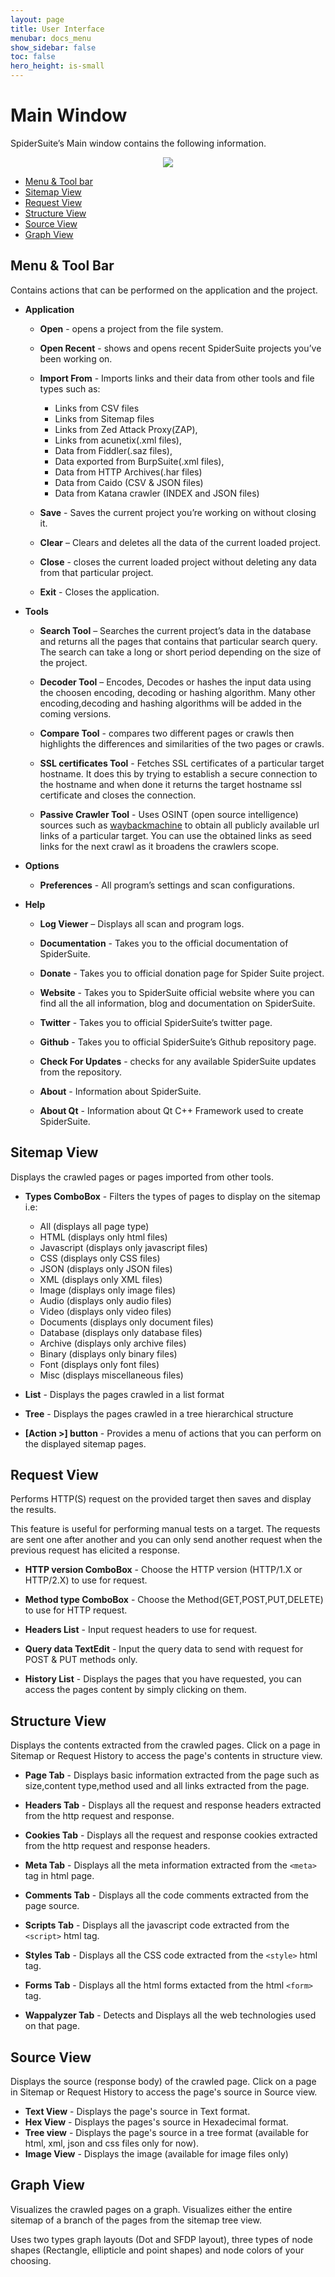 ```yaml
---
layout: page
title: User Interface
menubar: docs_menu
show_sidebar: false
toc: false
hero_height: is-small
---
```


# **Main Window**
SpiderSuite’s Main window contains the following information.

<center><img src="/docs/res/mainwindow.png"/></center>

- [Menu & Tool bar](#menu--tool-bar)
- [Sitemap View](#sitemap-view)
- [Request View](#request-view)
- [Structure View](#structure-view)
- [Source View](#source-view)
- [Graph View](#graph-view)

## **Menu & Tool Bar**

Contains actions that can be performed on the application and the project.

- **Application**

    - **Open** - opens a project from the file system.

    - **Open Recent** - shows and opens recent SpiderSuite projects you’ve been working on.

    - **Import From** - Imports links and their data from other tools and file types such as:
        - Links from CSV files
        - Links from Sitemap files
        - Links from Zed Attack Proxy(ZAP),
        - Links from acunetix(.xml files),
        - Data from Fiddler(.saz files),
        - Data exported from BurpSuite(.xml files),
        - Data from HTTP Archives(.har files)
        - Data from Caido (CSV & JSON files)
        - Data from Katana crawler (INDEX and JSON files)

    - **Save** - Saves the current project you’re working on without closing it.

    - **Clear** – Clears and deletes all the data of the current loaded project.

    - **Close** - closes the current loaded project without deleting any data from that particular project.

    - **Exit** - Closes the application.

- **Tools**

    - **Search Tool** – Searches the current project’s data in the database and returns all the pages that contains that particular search query. The search can take a long or short period depending on the size of the project.

    - **Decoder Tool** – Encodes, Decodes or hashes the input data using the choosen encoding, decoding or hashing algorithm. Many other encoding,decoding and hashing algorithms will be added in the coming versions.

    - **Compare Tool** - compares two different pages or crawls then highlights the differences and similarities of the two pages or crawls. 

    - **SSL certificates Tool** - Fetches SSL certificates of a particular target hostname. It does this by trying to establish a secure connection to the hostname and when done it returns the target hostname ssl certificate and closes the connection.

    - **Passive Crawler Tool** - Uses OSINT (open source intelligence) sources such as [waybackmachine](https://archive.org) to obtain all publicly available url links of a particular target. You can use the obtained links as seed links for the next crawl as it broadens the crawlers scope.

- **Options**

    - **Preferences** - All program’s settings and scan configurations.

- **Help**

    - **Log Viewer** – Displays all scan and program logs.

    - **Documentation** - Takes you to the official documentation of SpiderSuite.

    - **Donate** - Takes you to official donation page for Spider Suite project.

    - **Website** - Takes you to SpiderSuite official website where you can find all the all information, blog and documentation on SpiderSuite.

    - **Twitter** - Takes you to official SpiderSuite’s twitter page.

    - **Github** - Takes you to official SpiderSuite’s Github repository page.

    - **Check For Updates** - checks for any available SpiderSuite updates from the repository.

    - **About** - Information about SpiderSuite.

    - **About Qt** - Information about Qt C++ Framework used to create SpiderSuite.

## **Sitemap View**

Displays the crawled pages or pages imported from other tools.

- **Types ComboBox** - Filters the types of pages to display on the sitemap i.e:
    - All (displays all page type)
    - HTML (displays only html files)
    - Javascript (displays only javascript files)
    - CSS (displays only CSS files)
    - JSON (displays only JSON files)
    - XML (displays only XML files)
    - Image (displays only image files)
    - Audio (displays only audio files)
    - Video (displays only video files)
    - Documents (displays only document files)
    - Database (displays only database files)
    - Archive (displays only archive files)
    - Binary (displays only binary files)
    - Font (displays only font files)
    - Misc (displays miscellaneous files)

- **List** - Displays the pages crawled in a list format

- **Tree** - Displays the pages crawled in a tree hierarchical  structure

- **[Action >] button** - Provides a menu of actions that you can perform on the displayed sitemap pages.

## **Request View**

Performs HTTP(S) request on the provided target then saves and display the results.

This feature is useful for performing manual tests on a target. The requests are sent one after another and you can only send another request when the previous request has elicited a response.

- **HTTP version ComboBox** - Choose the HTTP version (HTTP/1.X or HTTP/2.X) to use for request.

- **Method type ComboBox** - Choose the Method(GET,POST,PUT,DELETE) to use for HTTP request.

- **Headers List** - Input request headers to use for request.

- **Query data TextEdit** - Input the query data to send with request for POST & PUT methods only.

- **History List** - Displays the pages that you have requested, you can access the pages content by simply clicking on them.

## **Structure View**

Displays the contents extracted from the crawled pages. Click on a page in Sitemap or Request History to access the page's contents in structure view.

- **Page Tab** - Displays basic information extracted from the page such as size,content type,method used and all links extracted from the page.

- **Headers Tab** - Displays all the request and response headers extracted from the http request and response.

- **Cookies Tab** - Displays all the request and response cookies extracted from the http request and response headers.

- **Meta Tab** - Displays all the meta information extracted from the `<meta>` tag in html page.

- **Comments Tab** - Displays all the code comments extracted from the page source.

- **Scripts Tab** - Displays all the javascript code extracted from the `<script>` html tag.

- **Styles Tab** - Displays all the CSS code extracted from the `<style>` html tag.

- **Forms Tab** - Displays all the html forms extacted from the html `<form>` tag.

- **Wappalyzer Tab** - Detects and Displays all the web technologies used on that page.

## **Source View**

Displays the source (response body) of the crawled page. Click on a page in Sitemap or Request History to access the page's source in Source view.

- **Text View** - Displays the page's source in Text format.
- **Hex View** - Displays the pages's source in Hexadecimal format.
- **Tree view** - Displays the page's source in a tree format (available for html, xml, json and css files only for now).
- **Image View** - Displays the image (available for image files only)

## **Graph View**

Visualizes the crawled pages on a graph. Visualizes either the entire sitemap of a branch of the pages from the sitemap tree view.

Uses two types graph layouts (Dot and SFDP layout), three types of node shapes (Rectangle, ellipticle and point shapes) and node colors of your choosing.